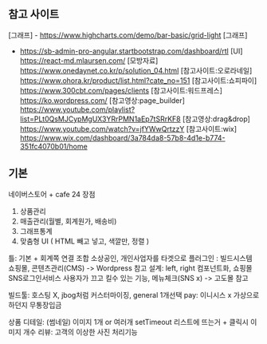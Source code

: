 ## 참고 사이트
[그래프] - https://www.highcharts.com/demo/bar-basic/grid-light
[그래프] 
- https://sb-admin-pro-angular.startbootstrap.com/dashboard/rtl
[UI] 
https://react-md.mlaursen.com/
[모방자료] 
https://www.onedaynet.co.kr/p/solution_04.html
[참고사이트:오로라네일] 
https://www.ohora.kr/product/list.html?cate_no=151
[참고사이트:쇼피파이]
https://www.300cbt.com/pages/clients
[참고사이트:워드프레스] 
https://ko.wordpress.com/
[참고영상:page_builder] 
https://www.youtube.com/playlist?list=PLt0QsMJCypMgUX3YRrPMN1aEp7tSRrKF8
[참고영상:drag&drop] 
https://www.youtube.com/watch?v=jfYWwQrtzzY
[참고사이트:wix]
https://www.wix.com/dashboard/3a784da8-57b8-4d1e-b774-351fc4070b01/home

## 기본
네이버스토어 + cafe 24 장점
1. 상품관리
2. 매출관리(월별, 회계원가, 배송비)
3. 그래프통계
4. 맞춤형 UI ( HTML 빼고 넣고, 색깔만, 정렬 )

틀: 기본 + 회계쪽 연결 조합
소상공인, 개인사업자를 타겟으로
플러그인 : 빌드시스템
               쇼핑몰, 콘텐츠관리(CMS) -> Wordpress 참고
설계: left, right 컴포넌트화, 쇼핑몰 SNS로그인서비스
        사용자가 끄고 킬수 있는 기능, 메뉴체크(SNS x) -> 고도몰 참고

빌드툴: 호스팅 X, jbog처럼 커스터마이징, general 1개선택
pay: 이니시스 x 가상으로 하던지 무통장입금

상품 디테일: (썸네일) 이미지 1개 or 여러개 setTimeout
                        리스트에 뜨는거 + 클릭시 이미지 개수
리뷰: 고객의 이상한 사진 처리기능
